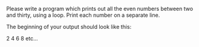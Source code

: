 Please write a program which prints out all the even numbers between two and thirty, using a loop. Print each number on a separate line.

The beginning of your output should look like this:

2
4
6
8
etc...
